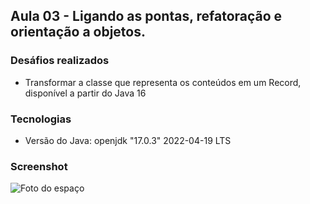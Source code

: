 ## Aula 03 -  Ligando as pontas, refatoração e orientação a objetos.

  
###  Desáfios realizados
- Transformar a classe que representa os conteúdos em um Record, disponível a partir do Java 16

### Tecnologias
- Versão do Java: openjdk "17.0.3" 2022-04-19 LTS


### Screenshot

![Foto do espaço ](https://github.com/JorgeMeireles95/ImersaoJava/blob/aula-03/Stephan's%20Quintet%20from%20Webb%2C%20Hubble%2C%20and%20Subaru.png)
